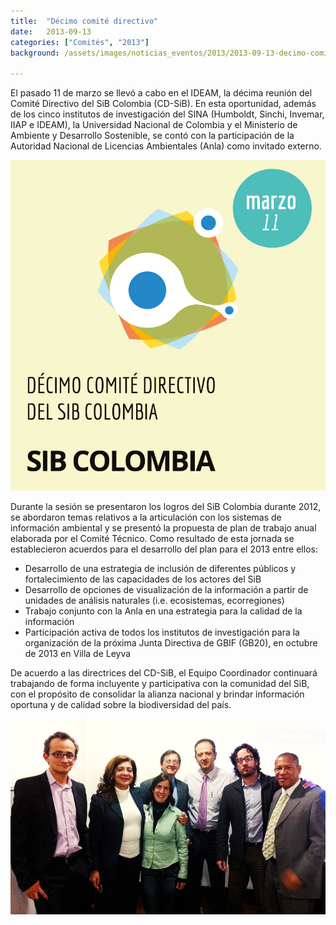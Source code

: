 ```yaml
---
title:  "Décimo comité directivo"
date:   2013-09-13
categories: ["Comités", "2013"]
background: /assets/images/noticias_eventos/2013/2013-09-13-decimo-comite-directivo1.png

---
```


El pasado 11 de marzo se llevó a cabo en el IDEAM, la décima reunión del Comité Directivo del SiB Colombia (CD-SiB). En esta oportunidad, además de los cinco institutos de investigación del SINA (Humboldt, Sinchi, Invemar, IIAP e IDEAM), la Universidad Nacional de Colombia y el Ministerio de Ambiente y Desarrollo Sostenible, se contó con la participación de la Autoridad Nacional de Licencias Ambientales (Anla) como invitado externo.  

<img src="/assets/images/noticias_eventos/2013/2013-09-13-decimo-comite-directivo3.jpg" width=770>

Durante la sesión se presentaron los logros del SiB Colombia durante 2012, se abordaron temas relativos a la articulación con los sistemas de información ambiental y se presentó la propuesta de plan de trabajo anual elaborada por el Comité Técnico. Como resultado de esta jornada se establecieron acuerdos para el desarrollo del plan para el 2013 entre ellos:  

+ Desarrollo de una estrategia de inclusión de diferentes públicos y fortalecimiento de las capacidades de los actores del SiB
+ Desarrollo de opciones de visualización de la información a partir de unidades de análisis naturales (i.e. ecosistemas, ecorregiones)
+ Trabajo conjunto con la Anla en una estrategia para la calidad de la información
+ Participación activa de todos los institutos de investigación para la organización de la próxima Junta Directiva de GBIF (GB20), en octubre de 2013 en Villa de Leyva  

De acuerdo a las directrices del CD-SiB, el Equipo Coordinador continuará trabajando de forma incluyente y participativa con la comunidad del SiB, con el propósito de consolidar la alianza nacional y brindar información oportuna y de calidad sobre la biodiversidad del país.

<img src="/assets/images/noticias_eventos/2013/2013-09-13-decimo-comite-directivo2.jpg" width=770>
